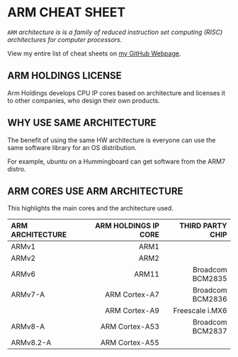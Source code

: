 # ARM CHEAT SHEET

`ARM` _architecture is is a family of reduced instruction
set computing (RISC) architectures for computer processors._

View my entire list of cheat sheets on
[my GitHub Webpage](https://jeffdecola.github.io/my-cheat-sheets/).

## ARM HOLDINGS LICENSE

Arm Holdings develops CPU IP cores based on architecture
and licenses it to other companies, who design their own products.

## WHY USE SAME ARCHITECTURE

The benefit of using the same HW architecture is
everyone can use the same software library for an OS distribution.

For example, ubuntu on a Hummingboard can get software from
the ARM7 distro.

## ARM CORES USE ARM ARCHITECTURE

This highlights the main cores and the architecture used.

| ARM ARCHITECTURE |      ARM HOLDINGS IP CORE |       THIRD PARTY CHIP |
|:-----------------|--------------------------:|-----------------------:|
| ARMv1            |                      ARM1 |                        |
| ARMv2            |                      ARM2 |                        |
| ARMv6            |                     ARM11 |       Broadcom BCM2835 |
| ARMv7-A          |             ARM Cortex-A7 |       Broadcom BCM2836 |
|                  |             ARM Cortex-A9 |        Freescale i.MX6 |
| ARMv8-A          |            ARM Cortex-A53 |       Broadcom BCM2837 |        
| ARMv8.2-A        |            ARM Cortex-A55 |                        |  




